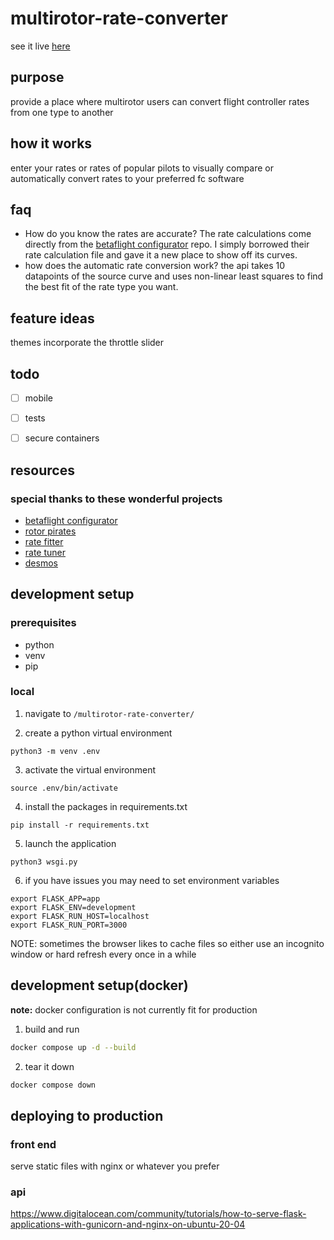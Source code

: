 # multirotor-rate-converter


see it live [here](https://rates.metamarc.com/)


## purpose
provide a place where multirotor users can convert flight controller rates from one type to another


## how it works
enter your rates or rates of popular pilots to visually compare or automatically convert rates to your preferred fc software


## faq
* How do you know the rates are accurate? The rate calculations come directly from the [betaflight configurator](https://github.com/betaflight/betaflight-configurator) repo. I simply borrowed their rate calculation file and gave it a new place to show off its curves. 
* how does the automatic rate conversion work? the api takes 10 datapoints of the source curve and uses non-linear least squares to find the best fit of the rate type you want.


## feature ideas
themes
incorporate the throttle slider


## todo
- [ ] mobile
- [ ] tests
- [ ] secure containers


## resources


### special thanks to these wonderful projects
* [betaflight configurator](https://github.com/betaflight/betaflight-configurator)
* [rotor pirates](https://github.com/apocolipse/RotorPirates)
* [rate fitter](https://github.com/yhgillet/rateconv/tree/8e9cc846f63971820bb77f1069e79271c08e2ff2)
* [rate tuner](https://github.com/Dadibom/Rate-Tuner/tree/de57d61d8307b29d8ac6a9a926aa719ddf3d605b)
* [desmos](https://www.desmos.com/calculator/r5pkxlxhtb?fbclid=IwAR0DfRnnfMaYSUXF5g7moEjfHlwCOi84iq9WMOUaOhVQwauY-ggFDh-KpSY)


## development setup


### prerequisites
* python
* venv
* pip


### local

1. navigate to `/multirotor-rate-converter/`

2. create a python virtual environment
```
python3 -m venv .env
```

3. activate the virtual environment
```
source .env/bin/activate
```

4. install the packages in requirements.txt
```
pip install -r requirements.txt
```

5. launch the application
```
python3 wsgi.py
```

6. if you have issues you may need to set environment variables  
```
export FLASK_APP=app
export FLASK_ENV=development
export FLASK_RUN_HOST=localhost
export FLASK_RUN_PORT=3000
```
NOTE: sometimes the browser likes to cache files so either use an incognito window or hard refresh every once in a while


## development setup(docker)

**note:** docker configuration is not currently fit for production

1. build and run 
```bash
docker compose up -d --build
```

2. tear it down
```bash
docker compose down
```


## deploying to production
### front end
serve static files with nginx or whatever you prefer
### api
https://www.digitalocean.com/community/tutorials/how-to-serve-flask-applications-with-gunicorn-and-nginx-on-ubuntu-20-04